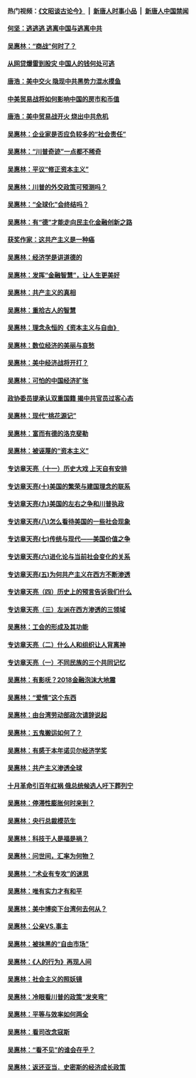 #### 热门视频：[《文昭谈古论今》](https://github.com/gfw-breaker/wenzhao/blob/master/README.md?t=10290033) &nbsp;|&nbsp; [新唐人时事小品](https://github.com/gfw-breaker/ntdtv-comedy/blob/master/README.md?t=10290033) &nbsp;|&nbsp; [新唐人中国禁闻](https://github.com/gfw-breaker/ntdtv-news/blob/master/README.md?t=10290033)

#### [何坚：逃逃逃 逃离中国与逃离中共](../pages/nsc423/n10592891.md?t=10290033) 

#### [吴惠林：“商战”何时了？](../pages/nsc423/n10573558.md?t=10290033) 

#### [从网贷爆雷到股灾 中国人的钱何处可逃](../pages/nsc423/n10572800.md?t=10290033) 

#### [唐浩：美中交火 隐现中共黑势力混水摸鱼](../pages/nsc423/n10544040.md?t=10290033) 

#### [中美贸易战将如何影响中国的房市和币值](../pages/nsc423/n10543697.md?t=10290033) 

#### [唐浩：美中贸易战开火 烧出中共危机](../pages/nsc423/n10540126.md?t=10290033) 

#### [吴惠林：企业家是否应负较多的“社会责任”](../pages/nsc423/n10535022.md?t=10290033) 

#### [吴惠林：“川普奇迹”一点都不稀奇](../pages/nsc423/n10512808.md?t=10290033) 

#### [吴惠林：平议“修正资本主义”](../pages/nsc423/n10495724.md?t=10290033) 

#### [吴惠林：川普的外交政策可预测吗？](../pages/nsc423/n10462387.md?t=10290033) 

#### [吴惠林：“全球化”会终结吗？](../pages/nsc423/n10452838.md?t=10290033) 

#### [吴惠林：有“德”才能走向民主化金融创新之路](../pages/nsc423/n10432292.md?t=10290033) 

#### [获奖作家：这共产主义是一种癌](../pages/nsc423/n10431541.md?t=10290033) 

#### [吴惠林：经济学是讲道德的](../pages/nsc423/n10398014.md?t=10290033) 

#### [吴惠林：发挥“金融智慧”，让人生更美好](../pages/nsc423/n10375019.md?t=10290033) 

#### [吴惠林：共产主义的真相](../pages/nsc423/n10351394.md?t=10290033) 

#### [吴惠林：重拾古人的智慧](../pages/nsc423/n10337691.md?t=10290033) 

#### [吴惠林：理念永恒的《资本主义与自由》](../pages/nsc423/n10316274.md?t=10290033) 

#### [吴惠林：数位经济的美丽与哀愁](../pages/nsc423/n10292946.md?t=10290033) 

#### [吴惠林：美中经济战将开打？](../pages/nsc423/n10258825.md?t=10290033) 

#### [吴惠林：可怕的中国经济扩张](../pages/nsc423/n10219147.md?t=10290033) 

#### [政协委员提承认双重国籍 揭中共官员过客心态](../pages/nsc423/n10208809.md?t=10290033) 

#### [吴惠林：现代“桃花源记”](../pages/nsc423/n10185234.md?t=10290033) 

#### [吴惠林：富而有德的洛克斐勒](../pages/nsc423/n10142264.md?t=10290033) 

#### [吴惠林：被诬蔑的“资本主义”](../pages/nsc423/n10124816.md?t=10290033) 

#### [专访章天亮（十一）历史大戏 上天自有安排](../pages/nsc423/n10094905.md?t=10290033) 

#### [专访章天亮(十)美国的繁荣与建国理念的联系](../pages/nsc423/n10094899.md?t=10290033) 

#### [专访章天亮(九)美国的左右之争和川普执政](../pages/nsc423/n10094889.md?t=10290033) 

#### [专访章天亮(八)怎么看待美国的一些社会现象](../pages/nsc423/n10094857.md?t=10290033) 

#### [专访章天亮(七)传统与现代——美国价值之争](../pages/nsc423/n10093140.md?t=10290033) 

#### [专访章天亮(六)进化论与当前社会变化的关系](../pages/nsc423/n10092036.md?t=10290033) 

#### [专访章天亮(五)为何共产主义在西方不断渗透](../pages/nsc423/n10083620.md?t=10290033) 

#### [专访章天亮（四）历史上的预言告诉我们什么](../pages/nsc423/n10083606.md?t=10290033) 

#### [专访章天亮（三）左派在西方渗透的三领域](../pages/nsc423/n10081115.md?t=10290033) 

#### [吴惠林：工会的形成及其功能](../pages/nsc423/n10080633.md?t=10290033) 

#### [专访章天亮（二）什么人和组织让人背离神](../pages/nsc423/n10076637.md?t=10290033) 

#### [专访章天亮（一）不同民族的三个共同记忆](../pages/nsc423/n10074188.md?t=10290033) 

#### [吴惠林：有影呒？2018金融泡沫大地震](../pages/nsc423/n10040534.md?t=10290033) 

#### [吴惠林：“爱情”这个东西](../pages/nsc423/n10019423.md?t=10290033) 

#### [吴惠林：由台湾劳动部政次请辞说起](../pages/nsc423/n9979679.md?t=10290033) 

#### [吴惠林：五鬼搬运如何了？](../pages/nsc423/n9925338.md?t=10290033) 

#### [吴惠林：有感于本年诺贝尔经济学奖](../pages/nsc423/n9871883.md?t=10290033) 

#### [吴惠林：共产主义渗透全球](../pages/nsc423/n9812748.md?t=10290033) 

#### [十月革命引百年红祸 俄总统候选人吁下葬列宁](../pages/nsc423/n9810182.md?t=10290033) 

#### [吴惠林：停滞性膨胀何时来到？](../pages/nsc423/n9764136.md?t=10290033) 

#### [吴惠林：央行总裁模范生](../pages/nsc423/n9728134.md?t=10290033) 

#### [吴惠林：科技于人是福是祸？](../pages/nsc423/n9672982.md?t=10290033) 

#### [吴惠林：问世间，汇率为何物？](../pages/nsc423/n9621788.md?t=10290033) 

#### [吴惠林：“术业有专攻”的迷思](../pages/nsc423/n9580363.md?t=10290033) 

#### [吴惠林：唯有实力才有和平](../pages/nsc423/n9529599.md?t=10290033) 

#### [吴惠林：美中博奕下台湾何去何从？](../pages/nsc423/n9483598.md?t=10290033) 

#### [吴惠林：公亲VS.事主](../pages/nsc423/n9425637.md?t=10290033) 

#### [吴惠林：被抹黑的“自由市场”](../pages/nsc423/n9351545.md?t=10290033) 

#### [吴惠林：《人的行为》再现人间](../pages/nsc423/n9296339.md?t=10290033) 

#### [吴惠林：社会主义的照妖镜](../pages/nsc423/n9243460.md?t=10290033) 

#### [吴惠林：冷眼看川普的政策“发夹弯”](../pages/nsc423/n9120684.md?t=10290033) 

#### [吴惠林：平等与效率如何两全](../pages/nsc423/n9075430.md?t=10290033) 

#### [吴惠林：看司改念寇斯](../pages/nsc423/n9024915.md?t=10290033) 

#### [吴惠林：“看不见”的谁会在乎？](../pages/nsc423/n8977488.md?t=10290033) 

#### [吴惠林：返还亚当．史密斯的经济成长政策](../pages/nsc423/n8931896.md?t=10290033) 


